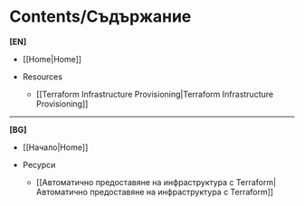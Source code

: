 # Contents/Съдържание

**\[EN\]**

- [[Home|Home]]

- Resources

  - [[Terraform Infrastructure Provisioning|Terraform Infrastructure Provisioning]]

---

**\[BG\]**

- [[Начало|Home]]

- Ресурси

  - [[Автоматично предоставяне на инфраструктура с Terraform|Автоматично предоставяне на инфраструктура с Terraform]]
